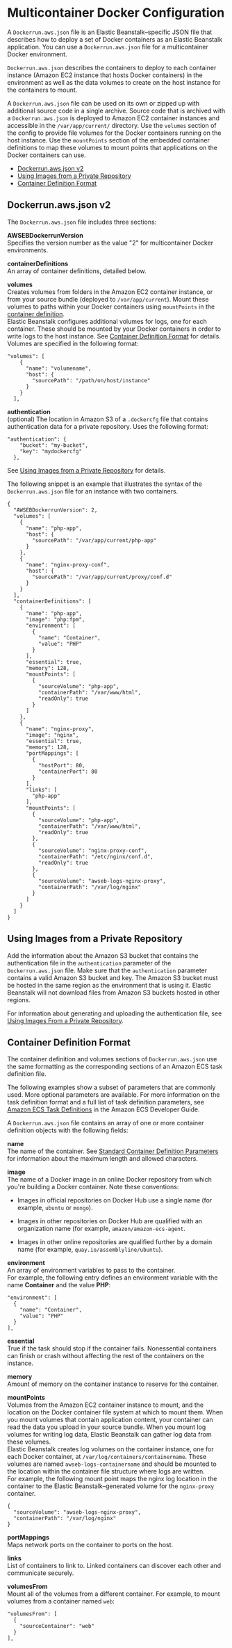 # Multicontainer Docker Configuration<a name="create_deploy_docker_v2config"></a>

A `Dockerrun.aws.json` file is an Elastic Beanstalk–specific JSON file that describes how to deploy a set of Docker containers as an Elastic Beanstalk application\. You can use a `Dockerrun.aws.json` file for a multicontainer Docker environment\. 

`Dockerrun.aws.json` describes the containers to deploy to each container instance \(Amazon EC2 instance that hosts Docker containers\) in the environment as well as the data volumes to create on the host instance for the containers to mount\.

A `Dockerrun.aws.json` file can be used on its own or zipped up with additional source code in a single archive\. Source code that is archived with a `Dockerrun.aws.json` is deployed to Amazon EC2 container instances and accessible in the `/var/app/current/` directory\. Use the `volumes` section of the config to provide file volumes for the Docker containers running on the host instance\. Use the `mountPoints` section of the embedded container definitions to map these volumes to mount points that applications on the Docker containers can use\.


+ [Dockerrun\.aws\.json v2](#create_deploy_docker_v2config_dockerrun)
+ [Using Images from a Private Repository](#docker-multicontainer-dockerrun-privaterepo)
+ [Container Definition Format](#create_deploy_docker_v2config_dockerrun_format)

## Dockerrun\.aws\.json v2<a name="create_deploy_docker_v2config_dockerrun"></a>

The `Dockerrun.aws.json` file includes three sections:

**AWSEBDockerrunVersion**  
Specifies the version number as the value "2" for multicontainer Docker environments\.

**containerDefinitions**  
An array of container definitions, detailed below\.

**volumes**  
Creates volumes from folders in the Amazon EC2 container instance, or from your source bundle \(deployed to `/var/app/current`\)\. Mount these volumes to paths within your Docker containers using `mountPoints` in the [container definition](#create_deploy_docker_v2config_dockerrun_format)\.   
 Elastic Beanstalk configures additional volumes for logs, one for each container\. These should be mounted by your Docker containers in order to write logs to the host instance\. See [Container Definition Format](#create_deploy_docker_v2config_dockerrun_format) for details\. 
 Volumes are specified in the following format:   

```
"volumes": [
    {
      "name": "volumename",
      "host": {
        "sourcePath": "/path/on/host/instance"
      }
    }
  ],
```

**authentication**  
\(optional\) The location in Amazon S3 of a `.dockercfg` file that contains authentication data for a private repository\. Uses the following format:  

```
"authentication": {
    "bucket": "my-bucket",
    "key": "mydockercfg"
  },
```
See [Using Images from a Private Repository](#docker-multicontainer-dockerrun-privaterepo) for details\. 

The following snippet is an example that illustrates the syntax of the `Dockerrun.aws.json` file for an instance with two containers\.

```
{
  "AWSEBDockerrunVersion": 2,
  "volumes": [
    {
      "name": "php-app",
      "host": {
        "sourcePath": "/var/app/current/php-app"
      }
    },
    {
      "name": "nginx-proxy-conf",
      "host": {
        "sourcePath": "/var/app/current/proxy/conf.d"
      }
    }
  ],
  "containerDefinitions": [
    {
      "name": "php-app",
      "image": "php:fpm",
      "environment": [
        {
          "name": "Container",
          "value": "PHP"
        }
      ],
      "essential": true,
      "memory": 128,
      "mountPoints": [
        {
          "sourceVolume": "php-app",
          "containerPath": "/var/www/html",
          "readOnly": true
        }
      ]
    },
    {
      "name": "nginx-proxy",
      "image": "nginx",
      "essential": true,
      "memory": 128,
      "portMappings": [
        {
          "hostPort": 80,
          "containerPort": 80
        }
      ],
      "links": [
        "php-app"
      ],
      "mountPoints": [
        {
          "sourceVolume": "php-app",
          "containerPath": "/var/www/html",
          "readOnly": true
        },
        {
          "sourceVolume": "nginx-proxy-conf",
          "containerPath": "/etc/nginx/conf.d",
          "readOnly": true
        },
        {
          "sourceVolume": "awseb-logs-nginx-proxy",
          "containerPath": "/var/log/nginx"
        }
      ]
    }
  ]
}
```

## Using Images from a Private Repository<a name="docker-multicontainer-dockerrun-privaterepo"></a>

Add the information about the Amazon S3 bucket that contains the authentication file in the `authentication` parameter of the `Dockerrun.aws.json` file\. Make sure that the `authentication` parameter contains a valid Amazon S3 bucket and key\. The Amazon S3 bucket must be hosted in the same region as the environment that is using it\. Elastic Beanstalk will not download files from Amazon S3 buckets hosted in other regions\. 

For information about generating and uploading the authentication file, see [Using Images From a Private Repository](create_deploy_docker.container.console.md#docker-images-private)\.

## Container Definition Format<a name="create_deploy_docker_v2config_dockerrun_format"></a>

The container definition and volumes sections of `Dockerrun.aws.json` use the same formatting as the corresponding sections of an Amazon ECS task definition file\.

The following examples show a subset of parameters that are commonly used\. More optional parameters are available\. For more information on the task definition format and a full list of task definition parameters, see [Amazon ECS Task Definitions](http://docs.aws.amazon.com/AmazonECS/latest/developerguide/task_defintions.html) in the Amazon ECS Developer Guide\.

A `Dockerrun.aws.json` file contains an array of one or more container definition objects with the following fields:

**name**  
The name of the container\. See [Standard Container Definition Parameters](http://docs.aws.amazon.com/AmazonECS/latest/developerguide/task_definition_parameters.html#standard_container_definition_params) for information about the maximum length and allowed characters\.

**image**  
The name of a Docker image in an online Docker repository from which you're building a Docker container\. Note these conventions:   

+  Images in official repositories on Docker Hub use a single name \(for example, `ubuntu` or `mongo`\)\.

+ Images in other repositories on Docker Hub are qualified with an organization name \(for example, `amazon/amazon-ecs-agent`\.

+ Images in other online repositories are qualified further by a domain name \(for example, `quay.io/assemblyline/ubuntu`\)\.

**environment**  
An array of environment variables to pass to the container\.  
For example, the following entry defines an environment variable with the name **Container** and the value **PHP**:  

```
"environment": [
  {
    "name": "Container",
    "value": "PHP"
  }
],
```

**essential**  
True if the task should stop if the container fails\. Nonessential containers can finish or crash without affecting the rest of the containers on the instance\. 

**memory**  
Amount of memory on the container instance to reserve for the container\.

**mountPoints**  
Volumes from the Amazon EC2 container instance to mount, and the location on the Docker container file system at which to mount them\. When you mount volumes that contain application content, your container can read the data you upload in your source bundle\. When you mount log volumes for writing log data, Elastic Beanstalk can gather log data from these volumes\.   
 Elastic Beanstalk creates log volumes on the container instance, one for each Docker container, at `/var/log/containers/containername`\. These volumes are named `awseb-logs-containername` and should be mounted to the location within the container file structure where logs are written\.   
For example, the following mount point maps the nginx log location in the container to the Elastic Beanstalk–generated volume for the `nginx-proxy` container\.   

```
{
  "sourceVolume": "awseb-logs-nginx-proxy",
  "containerPath": "/var/log/nginx"
}
```

**portMappings**  
Maps network ports on the container to ports on the host\.

**links**  
List of containers to link to\. Linked containers can discover each other and communicate securely\. 

**volumesFrom**  
Mount all of the volumes from a different container\. For example, to mount volumes from a container named `web`:  

```
"volumesFrom": [
  {
    "sourceContainer": "web"
  }
],
```